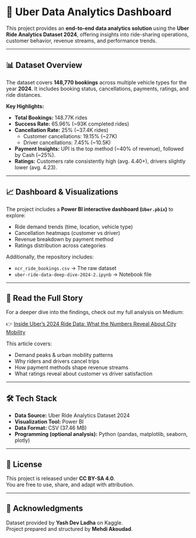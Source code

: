 # 🚖 Uber Data Analytics Dashboard

This project provides an **end-to-end data analytics solution** using the **Uber Ride Analytics Dataset 2024**, offering insights into ride-sharing operations, customer behavior, revenue streams, and performance trends.

---

## 📊 Dataset Overview
The dataset covers **148,770 bookings** across multiple vehicle types for the year **2024**. It includes booking status, cancellations, payments, ratings, and ride distances.  

**Key Highlights:**
- **Total Bookings:** 148.77K rides  
- **Success Rate:** 65.96% (~93K completed rides)  
- **Cancellation Rate:** 25% (~37.4K rides)  
  - Customer cancellations: 19.15% (~27K)  
  - Driver cancellations: 7.45% (~10.5K)  
- **Payment Insights:** UPI is the top method (~40% of revenue), followed by Cash (~25%).  
- **Ratings:** Customers rate consistently high (avg. 4.40+), drivers slightly lower (avg. 4.23).  

---

## 📈 Dashboard & Visualizations
The project includes a **Power BI interactive dashboard (`Uber.pbix`)** to explore:  
- Ride demand trends (time, location, vehicle type)  
- Cancellation heatmaps (customer vs driver)  
- Revenue breakdown by payment method  
- Ratings distribution across categories  

Additionally, the repository includes:  
- `ncr_ride_bookings.csv` → The raw dataset  
- `uber-ride-data-deep-dive-2024-2.ipynb` → Notebook file 

---

## 📖 Read the Full Story
For a deeper dive into the findings, check out my full analysis on Medium:  

👉 [Inside Uber’s 2024 Ride Data: What the Numbers Reveal About City Mobility](https://medium.com/@akoudadmehdi01/inside-ubers-2024-ride-data-what-the-numbers-reveal-about-city-mobility-5cf4916cba64)  

This article covers:  
- Demand peaks & urban mobility patterns  
- Why riders and drivers cancel trips  
- How payment methods shape revenue streams  
- What ratings reveal about customer vs driver satisfaction  

---

## 🛠️ Tech Stack
- **Data Source:** Uber Ride Analytics Dataset 2024  
- **Visualization Tool:** Power BI  
- **Data Format:** CSV (37.46 MB)  
- **Programming (optional analysis):** Python (pandas, matplotlib, seaborn, plotly)  

---

## 📌 License
This project is released under **CC BY-SA 4.0**.  
You are free to use, share, and adapt with attribution.  

---

## 🙌 Acknowledgments
Dataset provided by **Yash Dev Ladha** on Kaggle.  
Project prepared and structured by **Mehdi Akoudad**.  
